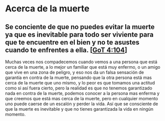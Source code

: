 #  Acerca de la muerte

## Se conciente de que no puedes evitar la muerte ya que es inevitable para todo ser viviente para que te encuentre en el bien y no te asustes cuando te enfrentes a ella. [[GoT 4:104](./referencias.md/#GoT)]

Muchas veces nos compadecemos cuando vemos a una persona que está cerca de la muerte, a lo mejor un familiar que está muy enfermo, o un amigo que vive en una zona de peligro, y eso nos da un falsa sensación de garantía en contra de la muerte, pensando que la otra persona está mas cerca de la muerte que uno mismo, y lo peor es que tomamos una actitud como si así fuera cierto, pero la realidad es que no tenemos garantizado nada en contra de la muerte, podemos conocer a la persona mas enferma y que creemos que está mas cerca de la muerte, pero en cualquier momento uno puede caerse de un escalón y perder la vida. Así que se consciente de que la muerte es inevitable y que no tienes garantizada la vida en ningún momento. 

